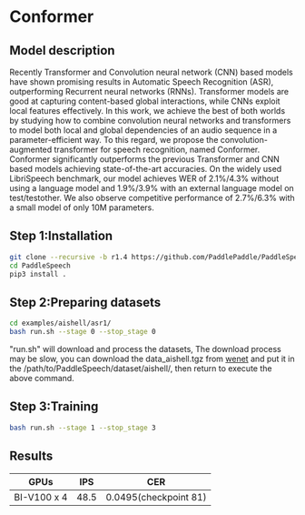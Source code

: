 # Conformer

## Model description

Recently Transformer and Convolution neural network (CNN) based models have shown promising results in Automatic Speech
Recognition (ASR), outperforming Recurrent neural networks (RNNs). Transformer models are good at capturing
content-based global interactions, while CNNs exploit local features effectively. In this work, we achieve the best of
both worlds by studying how to combine convolution neural networks and transformers to model both local and global
dependencies of an audio sequence in a parameter-efficient way. To this regard, we propose the convolution-augmented
transformer for speech recognition, named Conformer. Conformer significantly outperforms the previous Transformer and
CNN based models achieving state-of-the-art accuracies. On the widely used LibriSpeech benchmark, our model achieves WER
of 2.1%/4.3% without using a language model and 1.9%/3.9% with an external language model on test/testother. We also
observe competitive performance of 2.7%/6.3% with a small model of only 10M parameters.

## Step 1:Installation

```sh
git clone --recursive -b r1.4 https://github.com/PaddlePaddle/PaddleSpeech.git
cd PaddleSpeech
pip3 install .
```

## Step 2:Preparing datasets

```sh
cd examples/aishell/asr1/
bash run.sh --stage 0 --stop_stage 0
```

"run.sh" will download and process the datasets, The download process may be slow, you can download the data_aishell.tgz
from [wenet](http://openslr.magicdatatech.com/resources/33/data_aishell.tgz) and put it in the
/path/to/PaddleSpeech/dataset/aishell/, then return to execute the above command.

## Step 3:Training

```sh
bash run.sh --stage 1 --stop_stage 3
```

## Results

| GPUs        | IPS  | CER                   |
|-------------|------|-----------------------|
| BI-V100 x 4 | 48.5 | 0.0495(checkpoint 81) |
